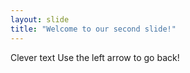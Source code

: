 ```yaml
---
layout: slide
title: "Welcome to our second slide!"
---
```

Clever text
Use the left arrow to go back!
